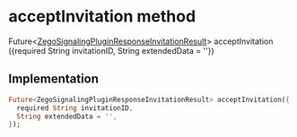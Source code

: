 


# acceptInvitation method








Future&lt;[ZegoSignalingPluginResponseInvitationResult](../../zego_uikit_prebuilt_live_audio_room/ZegoSignalingPluginResponseInvitationResult-class.md)> acceptInvitation
({required String invitationID, String extendedData = ''})








## Implementation

```dart
Future<ZegoSignalingPluginResponseInvitationResult> acceptInvitation({
  required String invitationID,
  String extendedData = '',
});
```







